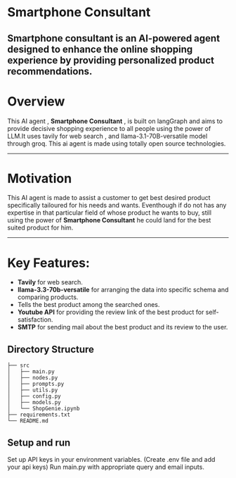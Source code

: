 # Smartphone Consultant
Smartphone consultant is an AI-powered agent designed to enhance the online shopping experience by providing personalized product recommendations.
---

# Overview
This AI agent , **Smartphone Consultant** , is built on langGraph and aims to provide decisive shopping experience to all people using the power of LLM.It uses tavily for web search , and llama-3.1-70B-versatile model through groq. This ai agent is made using totally open source technologies.



---

# Motivation
This AI agent is made to assist a customer to get best desired product specifically tailoured for his needs and wants. Eventhough if do not has any expertise in that particular field of whose product he wants to buy, still using the power of **Smartphone Consultant** he could land for the best suited product for him.

---

# Key Features:
- **Tavily** for web search.
- **llama-3.3-70b-versatile** for arranging the data into specific schema and comparing products.
- Tells the best product among the searched ones.
- **Youtube API** for providing the review link of the best product for self-satisfaction.
- **SMTP** for sending mail about the best product and its review to the user.

## Directory Structure
```
├── src
│   ├── main.py
│   ├── nodes.py
│   ├── prompts.py
│   ├── utils.py
│   ├── config.py
│   ├── models.py
│   └── ShopGenie.ipynb
├── requirements.txt
└── README.md
```

## Setup and run
Set up API keys in your environment variables. (Create .env file and add your api keys)
Run main.py with appropriate query and email inputs.
